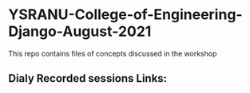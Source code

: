 # YSRANU-College-of-Engineering-Django-August-2021
This repo contains files of concepts discussed in the workshop
## Dialy Recorded sessions Links:

